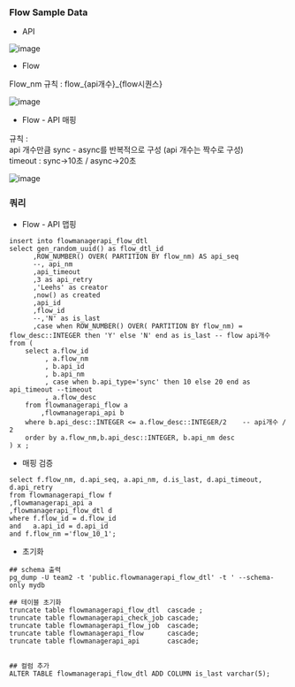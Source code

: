 ### Flow Sample Data

- API

![image](https://user-images.githubusercontent.com/10610884/124053037-746acc00-da5a-11eb-84c5-0b5ba80b53ca.png)


- Flow

Flow_nm 규칙 : flow_{api개수}_{flow시퀀스}

![image](https://user-images.githubusercontent.com/10610884/124053099-96644e80-da5a-11eb-9427-cd519e1db6ee.png)


- Flow - API 매핑

규칙 :    
 api 개수만큼 sync - async를 반복적으로 구성 (api 개수는 짝수로 구성)   
 timeout : sync->10초 / async->20초   

![image](https://user-images.githubusercontent.com/10610884/124053607-86993a00-da5b-11eb-84fc-c991697f810c.png)


### 쿼리

- Flow - API 맵핑 
```
insert into flowmanagerapi_flow_dtl
select gen_random_uuid() as flow_dtl_id
      ,ROW_NUMBER() OVER( PARTITION BY flow_nm) AS api_seq
	  --, api_nm
      ,api_timeout
      ,3 as api_retry
      ,'Leehs' as creator
	  ,now() as created
	  ,api_id
	  ,flow_id
	  --,'N' as is_last
	  ,case when ROW_NUMBER() OVER( PARTITION BY flow_nm) = flow_desc::INTEGER then 'Y' else 'N' end as is_last -- flow api개수 
from (
	select a.flow_id
		 , a.flow_nm
		 , b.api_id
		 , b.api_nm
		 , case when b.api_type='sync' then 10 else 20 end as api_timeout --timeout 
		 , a.flow_desc
	from flowmanagerapi_flow a
		,flowmanagerapi_api b
	where b.api_desc::INTEGER <= a.flow_desc::INTEGER/2    -- api개수 / 2 
	order by a.flow_nm,b.api_desc::INTEGER, b.api_nm desc
) x ;

```

- 매핑 검증
```
select f.flow_nm, d.api_seq, a.api_nm, d.is_last, d.api_timeout, d.api_retry
from flowmanagerapi_flow f
,flowmanagerapi_api a
,flowmanagerapi_flow_dtl d
where f.flow_id = d.flow_id
and   a.api_id = d.api_id
and f.flow_nm ='flow_10_1';
```

- 초기화 

```
## schema 출력
pg_dump -U team2 -t 'public.flowmanagerapi_flow_dtl' -t ' --schema-only mydb

## 테이블 초기화 
truncate table flowmanagerapi_flow_dtl  cascade ;
truncate table flowmanagerapi_check_job cascade;
truncate table flowmanagerapi_flow_job  cascade;
truncate table flowmanagerapi_flow      cascade;
truncate table flowmanagerapi_api       cascade;


## 컬럼 추가 
ALTER TABLE flowmanagerapi_flow_dtl ADD COLUMN is_last varchar(5);
 
```
